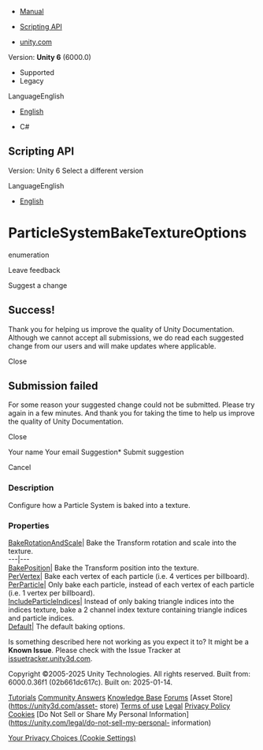 [ ]()

  * [Manual](../Manual/index.html)
  * [Scripting API](../ScriptReference/index.html)

  * [unity.com](https://unity.com/)

Version: **Unity 6** (6000.0)

  * Supported
  * Legacy

LanguageEnglish

  * [English]()

  * C#

[ ](https://docs.unity3d.com)

## Scripting API

Version: Unity 6 Select a different version

LanguageEnglish

  * [English]()

# ParticleSystemBakeTextureOptions

enumeration

Leave feedback

Suggest a change

## Success!

Thank you for helping us improve the quality of Unity Documentation. Although
we cannot accept all submissions, we do read each suggested change from our
users and will make updates where applicable.

Close

## Submission failed

For some reason your suggested change could not be submitted. Please <a>try
again</a> in a few minutes. And thank you for taking the time to help us
improve the quality of Unity Documentation.

Close

Your name Your email Suggestion* Submit suggestion

Cancel

[ ]()

### Description

Configure how a Particle System is baked into a texture.

### Properties

[BakeRotationAndScale](ParticleSystemBakeTextureOptions.BakeRotationAndScale.html)|
Bake the Transform rotation and scale into the texture.  
---|---  
[BakePosition](ParticleSystemBakeTextureOptions.BakePosition.html)| Bake the
Transform position into the texture.  
[PerVertex](ParticleSystemBakeTextureOptions.PerVertex.html)| Bake each vertex
of each particle (i.e. 4 vertices per billboard).  
[PerParticle](ParticleSystemBakeTextureOptions.PerParticle.html)| Only bake
each particle, instead of each vertex of each particle (i.e. 1 vertex per
billboard).  
[IncludeParticleIndices](ParticleSystemBakeTextureOptions.IncludeParticleIndices.html)|
Instead of only baking triangle indices into the indices texture, bake a 2
channel index texture containing triangle indices and particle indices.  
[Default](ParticleSystemBakeTextureOptions.Default.html)| The default baking
options.  
  
Is something described here not working as you expect it to? It might be a
**Known Issue**. Please check with the Issue Tracker at
[issuetracker.unity3d.com](https://issuetracker.unity3d.com).

Copyright ©2005-2025 Unity Technologies. All rights reserved. Built from:
6000.0.36f1 (02b661dc617c). Built on: 2025-01-14.

[Tutorials](https://unity3d.com/learn) [Community
Answers](https://answers.unity3d.com) [Knowledge
Base](https://support.unity3d.com/hc/en-us)
[Forums](https://forum.unity3d.com) [Asset Store](https://unity3d.com/asset-
store) [Terms of use](https://docs.unity3d.com/Manual/TermsOfUse.html)
[Legal](https://unity.com/legal) [Privacy
Policy](https://unity.com/legal/privacy-policy)
[Cookies](https://unity.com/legal/cookie-policy) [Do Not Sell or Share My
Personal Information](https://unity.com/legal/do-not-sell-my-personal-
information)

[Your Privacy Choices (Cookie Settings)](javascript:void\(0\);)

